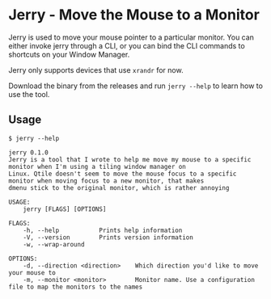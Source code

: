 # Jerry - Move the Mouse to a Monitor

Jerry is used to move your mouse pointer to a particular monitor. You can either invoke jerry
through a CLI, or you can bind the CLI commands to shortcuts on your Window Manager.

Jerry only supports devices that use `xrandr` for now.

Download the binary from the releases and run `jerry --help` to learn how to use the tool.

## Usage
```
$ jerry --help

jerry 0.1.0
Jerry is a tool that I wrote to help me move my mouse to a specific monitor when I'm using a tiling window manager on
Linux. Qtile doesn't seem to move the mouse focus to a specific monitor when moving focus to a new monitor, that makes
dmenu stick to the original monitor, which is rather annoying

USAGE:
    jerry [FLAGS] [OPTIONS]

FLAGS:
    -h, --help           Prints help information
    -V, --version        Prints version information
    -w, --wrap-around

OPTIONS:
    -d, --direction <direction>    Which direction you'd like to move your mouse to
    -m, --monitor <monitor>        Monitor name. Use a configuration file to map the monitors to the names
```
